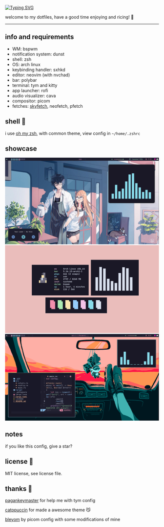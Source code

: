 [![Typing SVG](https://readme-typing-svg.herokuapp.com?size=36&color=10F6F7&lines=~%2Fdotfiles)](https://git.io/typing-svg)

welcome to my dotfiles, have a good time enjoying and ricing! 🌺

<hr>

## info and requirements

- WM: bspwm
- notification system: dunst
- shell: zsh
- OS: arch linux
- keybinding handler: sxhkd
- editor: neovim (with nvchad)
- bar: polybar
- terminal: tym and kitty
- app launcher: rofi
- audio visualizer: cava
- compositor: picom
- fetches: [skyfetch](https://github.com/justleoo/skyfetch), neofetch, pfetch

## shell 🐚

i use [oh my zsh](https://ohmyz.sh), with common theme, view config in `~/home/.zshrc`

## showcase 

<img src="showcase/hi.png"/>
<img src="showcase/showcase.png"/>
<img src="showcase/yeah.png"/>

## notes

if you like this config, give a star? 

## license 📜

MIT license, see license file.

## thanks 💙

[pagankeymaster](https://github.com/pagankeymaster) for help me with tym config

[catppuccin](https://github.com/catppuccin) for made a awesome theme 😼

[bleyom](https://github.com/bleyom) by picom config with some modifications of mine
